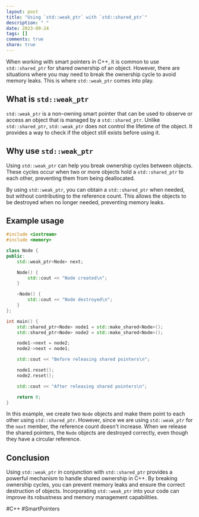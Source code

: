 ```yaml
---
layout: post
title: "Using `std::weak_ptr` with `std::shared_ptr`"
description: " "
date: 2023-09-24
tags: []
comments: true
share: true
---
```


When working with smart pointers in C++, it is common to use `std::shared_ptr` for shared ownership of an object. However, there are situations where you may need to break the ownership cycle to avoid memory leaks. This is where `std::weak_ptr` comes into play.

## What is `std::weak_ptr`

`std::weak_ptr` is a non-owning smart pointer that can be used to observe or access an object that is managed by a `std::shared_ptr`. Unlike `std::shared_ptr`, `std::weak_ptr` does not control the lifetime of the object. It provides a way to check if the object still exists before using it.

## Why use `std::weak_ptr`

Using `std::weak_ptr` can help you break ownership cycles between objects. These cycles occur when two or more objects hold a `std::shared_ptr` to each other, preventing them from being deallocated.

By using `std::weak_ptr`, you can obtain a `std::shared_ptr` when needed, but without contributing to the reference count. This allows the objects to be destroyed when no longer needed, preventing memory leaks.

## Example usage

```cpp
#include <iostream>
#include <memory>

class Node {
public:
    std::weak_ptr<Node> next;

    Node() {
        std::cout << "Node created\n";
    }

    ~Node() {
        std::cout << "Node destroyed\n";
    }
};

int main() {
    std::shared_ptr<Node> node1 = std::make_shared<Node>();
    std::shared_ptr<Node> node2 = std::make_shared<Node>();

    node1->next = node2;
    node2->next = node1;

    std::cout << "Before releasing shared pointers\n";

    node1.reset();
    node2.reset();

    std::cout << "After releasing shared pointers\n";

    return 0;
}
```

In this example, we create two `Node` objects and make them point to each other using `std::shared_ptr`. However, since we are using `std::weak_ptr` for the `next` member, the reference count doesn't increase. When we release the shared pointers, the `Node` objects are destroyed correctly, even though they have a circular reference.

## Conclusion

Using `std::weak_ptr` in conjunction with `std::shared_ptr` provides a powerful mechanism to handle shared ownership in C++. By breaking ownership cycles, you can prevent memory leaks and ensure the correct destruction of objects. Incorporating `std::weak_ptr` into your code can improve its robustness and memory management capabilities.

#C++ #SmartPointers